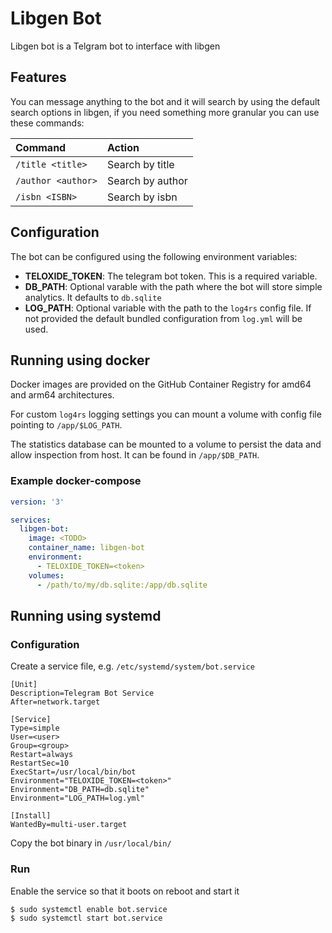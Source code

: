# Libgen Bot

Libgen bot is a Telgram bot to interface with libgen

## Features

You can message anything to the bot and it will search by using the default
search options in libgen, if you need something more granular you can use these
commands:

| Command            | Action           |
| :----------------- | :--------------- |
| `/title <title>`   | Search by title  |
| `/author <author>` | Search by author |
| `/isbn <ISBN>`     | Search by isbn   |

## Configuration

The bot can be configured using the following environment variables:

- **TELOXIDE_TOKEN**: The telegram bot token. This is a required variable.
- **DB_PATH**: Optional varable with the path where the bot will store simple
  analytics. It defaults to `db.sqlite`
- **LOG_PATH**: Optional variable with the path to the `log4rs` config file. If
  not provided the default bundled configuration from `log.yml` will be used.

## Running using docker

Docker images are provided on the GitHub Container Registry for amd64 and arm64
architectures.

For custom `log4rs` logging settings you can mount a volume with config file
pointing to `/app/$LOG_PATH`.

The statistics database can be mounted to a volume to persist the data and allow
inspection from host. It can be found in `/app/$DB_PATH`.

### Example docker-compose

```yaml
version: '3'

services:
  libgen-bot:
    image: <TODO>
    container_name: libgen-bot
    environment:
      - TELOXIDE_TOKEN=<token>
    volumes:
      - /path/to/my/db.sqlite:/app/db.sqlite
```

## Running using systemd

### Configuration

Create a service file, e.g. `/etc/systemd/system/bot.service`

```
[Unit]
Description=Telegram Bot Service
After=network.target

[Service]
Type=simple
User=<user>
Group=<group>
Restart=always
RestartSec=10
ExecStart=/usr/local/bin/bot
Environment="TELOXIDE_TOKEN=<token>"
Environment="DB_PATH=db.sqlite"
Environment="LOG_PATH=log.yml"

[Install]
WantedBy=multi-user.target
```

Copy the bot binary in `/usr/local/bin/`

### Run

Enable the service so that it boots on reboot and start it

```
$ sudo systemctl enable bot.service
$ sudo systemctl start bot.service
```
